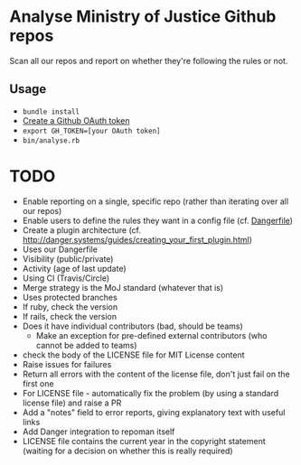 # Analyse Ministry of Justice Github repos

Scan all our repos and report on whether they're following
the rules or not.

## Usage

* `bundle install`
* [Create a Github OAuth token](https://github.com/settings/tokens/new)
* `export GH_TOKEN=[your OAuth token]`
* `bin/analyse.rb`

# TODO

* Enable reporting on a single, specific repo (rather than iterating over all our repos)
* Enable users to define the rules they want in a config file (cf. [Dangerfile](https://github.com/danger/danger))
* Create a plugin architecture (cf. http://danger.systems/guides/creating_your_first_plugin.html)
* Uses our Dangerfile
* Visibility (public/private)
* Activity (age of last update)
* Using CI (Travis/Circle)
* Merge strategy is the MoJ standard (whatever that is)
* Uses protected branches
* If ruby, check the version
* If rails, check the version
* Does it have individual contributors (bad, should be teams)
  * Make an exception for pre-defined external contributors (who cannot be added to teams)
* check the body of the LICENSE file for MIT License content
* Raise issues for failures
* Return all errors with the content of the license file, don't just fail on the first one
* For LICENSE file - automatically fix the problem (by using a standard license file) and raise a PR
* Add a "notes" field to error reports, giving explanatory text with useful links
* Add Danger integration to repoman itself
* LICENSE file contains the current year in the copyright statement (waiting for a decision on whether this is really required)
